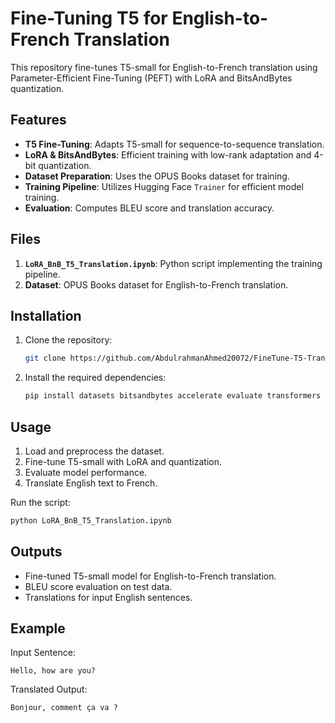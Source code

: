# Fine-Tuning T5 for English-to-French Translation

This repository fine-tunes T5-small for English-to-French translation using Parameter-Efficient Fine-Tuning (PEFT) with LoRA and BitsAndBytes quantization.

## Features

- **T5 Fine-Tuning**: Adapts T5-small for sequence-to-sequence translation.
- **LoRA & BitsAndBytes**: Efficient training with low-rank adaptation and 4-bit quantization.
- **Dataset Preparation**: Uses the OPUS Books dataset for training.
- **Training Pipeline**: Utilizes Hugging Face `Trainer` for efficient model training.
- **Evaluation**: Computes BLEU score and translation accuracy.

## Files

1. **`LoRA_BnB_T5_Translation.ipynb`**: Python script implementing the training pipeline.
2. **Dataset**: OPUS Books dataset for English-to-French translation.

## Installation

1. Clone the repository:
   ```bash
   git clone https://github.com/AbdulrahmanAhmed20072/FineTune-T5-Translation.git
   ```
2. Install the required dependencies:
   ```bash
   pip install datasets bitsandbytes accelerate evaluate transformers torch peft sacrebleu numpy
   ```

## Usage

1. Load and preprocess the dataset.
2. Fine-tune T5-small with LoRA and quantization.
3. Evaluate model performance.
4. Translate English text to French.

Run the script:
```bash
python LoRA_BnB_T5_Translation.ipynb
```

## Outputs

- Fine-tuned T5-small model for English-to-French translation.
- BLEU score evaluation on test data.
- Translations for input English sentences.

## Example

Input Sentence:
```
Hello, how are you?
```

Translated Output:
```
Bonjour, comment ça va ?
```
